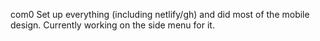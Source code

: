 com0
    Set up everything (including netlify/gh) and did most of the mobile design. Currently working on the side menu for it.